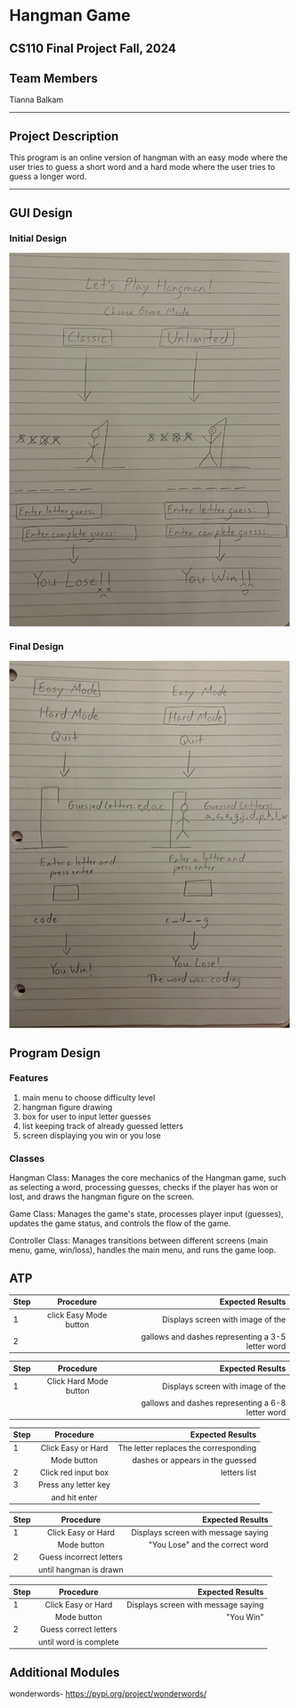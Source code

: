 # Hangman Game

## CS110 Final Project  Fall, 2024 

## Team Members

Tianna Balkam

***

## Project Description

This program is an online version of hangman with an easy mode where the user tries to guess a short word and a hard mode where the user tries to guess a longer word.

***    

## GUI Design

### Initial Design

![initial gui](assets/gui.jpg) 

### Final Design

![final gui](assets/final_gui.jpg)

## Program Design

### Features

1. main menu to choose difficulty level
2. hangman figure drawing
3. box for user to input letter guesses
4. list keeping track of already guessed letters
5. screen displaying you win or you lose  

### Classes

Hangman Class: 
Manages the core mechanics of the Hangman game, such as selecting a word, processing guesses, checks if the player has won or lost, and draws the hangman figure on the screen.

Game Class:
Manages the game's state, processes player input (guesses), updates the game status, and controls the flow of the game.

Controller Class:
Manages transitions between different screens (main menu, game, win/loss), handles the main menu, and runs the game loop.

## ATP

| Step                 |Procedure             |Expected Results                   |
|----------------------|:--------------------:|----------------------------------:|
|  1                   |click Easy Mode button|Displays screen with image of the  |
|  2                   |                      |gallows and dashes representing a 3-5 letter word|

| Step                 |Procedure             |Expected Results                   |
|----------------------|:--------------------:|----------------------------------:|
|  1                   |Click Hard Mode button|Displays screen with image of the  |
|                      |                      |gallows and dashes representing a 6-8 letter word|

| Step                 |Procedure             |Expected Results                   |
|----------------------|:--------------------:|----------------------------------:|
|  1                   |Click Easy or Hard    |The letter replaces the corresponding|
|                      |Mode button           |dashes or appears in the guessed   |
|  2                   |Click red input box   |letters list                       |
|  3                   |Press any letter key  |                                   |
|                      |and hit enter         |                                   |

| Step                 |Procedure             |Expected Results                   |
|----------------------|:--------------------:|----------------------------------:|
|  1                   |Click Easy or Hard    |Displays screen with message saying|
|                      |Mode button           |"You Lose" and the correct word    |
|  2                   |Guess incorrect letters|                                  |
|                      |until hangman is drawn|                                   |

| Step                 |Procedure             |Expected Results                   |
|----------------------|:--------------------:|----------------------------------:|
|  1                   |Click Easy or Hard    |Displays screen with message saying|
|                      |Mode button           |"You Win"                          |
|  2                   |Guess correct letters |                                   |
|                      |until word is complete|                                   |

## Additional Modules
wonderwords- https://pypi.org/project/wonderwords/